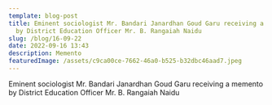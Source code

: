 ```yaml
---
template: blog-post
title: Eminent sociologist Mr. Bandari Janardhan Goud Garu receiving a memento
  by District Education Officer Mr. B. Rangaiah Naidu
slug: /blog/16-09-22
date: 2022-09-16 13:43
description: Memento
featuredImage: /assets/c9ca00ce-7662-46a0-b525-b32dbc46aad7.jpeg
---
```

Eminent sociologist Mr. Bandari Janardhan Goud Garu receiving a memento by District Education Officer Mr. B. Rangaiah Naidu